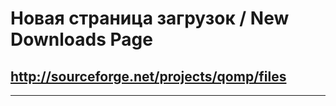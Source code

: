 # Новая страница загрузок / New Downloads Page #


## http://sourceforge.net/projects/qomp/files ##


---
